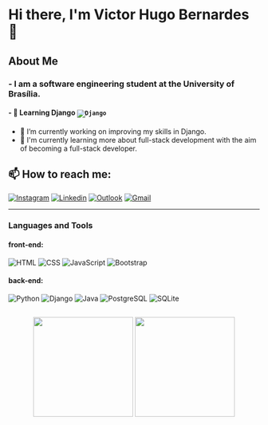 # Hi there, I'm Victor Hugo Bernardes 👋

## About Me

### - I am a software engineering student at the University of Brasília.
#### - 🥀 Learning Django <code>![Django](https://img.shields.io/badge/Django-green?style=flat-square&logo=django&logoColor=white)</code>
- 🔭 I’m currently working on improving my skills in Django.
- 🌱 I'm currently learning more about full-stack development with the aim of becoming a full-stack developer.
  
## 📫 How to reach me:

[![Instagram](https://img.shields.io/badge/Instagram-E4405F?style=for-the-badge&logo=instagram&logoColor=white)](https://www.instagram.com/vmousee_/)
[![Linkedin](https://img.shields.io/badge/LinkedIn-0077B5?style=for-the-badge&logo=linkedin&logoColor=white)](https://www.linkedin.com/in/victorhugobernardes/)
[![Outlook](https://img.shields.io/badge/Microsoft_Outlook-0078D4?style=for-the-badge&logo=microsoft-outlook&logoColor=white)](mailto:222029243@aluno.unb.br)
[![Gmail](https://img.shields.io/badge/Gmail-4285F4?style=for-the-badge&logo=gmail&logoColor=white)](mailto:bernardesvictor2202@gmail.com)

<hr>

### Languages and Tools

#### front-end:

![HTML](https://img.shields.io/badge/HTML5-E34F26?style=flat-square&logo=html5&logoColor=white)
![CSS](https://img.shields.io/badge/CSS3-1572B6?style=flat-square&logo=css3&logoColor=white)
![JavaScript](https://img.shields.io/badge/JavaScript-F7DF1E?style=flat-square&logo=javascript&logoColor=black)
![Bootstrap](https://img.shields.io/badge/Bootstrap-563d7c?style=flat-square&logo=bootstrap&logoColor=white)


#### back-end:

![Python](https://img.shields.io/badge/Python-3776AB?style=flat-square&logo=python&logoColor=white)
![Django](https://img.shields.io/badge/Django-green?style=flat-square&logo=django&logoColor=white)
![Java](https://img.shields.io/badge/Java-007396?style=flat-square&logo=java&logoColor=white)
![PostgreSQL](https://img.shields.io/badge/PostgreSQL-316192?style=flat-square&logo=postgresql&logoColor=white)
![SQLite](https://img.shields.io/badge/SQLite-003B57?style=flat-square&logo=sqlite&logoColor=white)



## 

<div align="center">
  <img height="200" src="https://github-readme-stats.vercel.app/api?username=VHbernardes&show_icons=true&title_color=ffffff&icon_color=ff0000&text_color=ffffff&bg_color=0.5,000000,ff0000&hide_border=true&locale=pt-br" />
  <img height="200" src="https://github-readme-stats.vercel.app/api/top-langs/?username=VHbernardes&size_weight=0.5&count_weight=0.5&layout=donut&text_color=ffffff&title_color=ffffff&bg_color=0.5,ff0000,000000&hide_border=true&locale=pt-br" />
</div>






